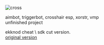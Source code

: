 
![cross](https://github.com/carterjwasd/stayout/blob/main/crossesp.gif)

aimbot, triggerbot, crosshair esp, xorstr, vmp                                                                                                                                     
unfinished project

ekknod cheat \ sdk cut version.                                                                                                                                                     
[original version](https://github.com/ekknod/csf_w)
